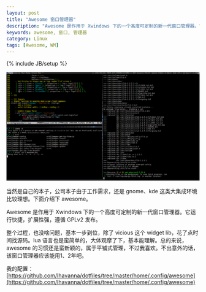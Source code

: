 ```yaml
---
layout: post
title: "Awesome 窗口管理器"
description: "Awesome 是作用于 Xwindows 下的一个高度可定制的新一代窗口管理器。它运行快捷，扩展性强，遵循 GPLv2 发布。"
keywords: awesome, 窗口, 管理器
category: Linux
tags: [Awesome, WM]
---
```

{% include JB/setup %}

![Awesome](/assets/images/2011/09/awesome.png "awesome")

当然是自己的本子，公司本子由于工作需求，还是 gnome、kde 这类大集成环境比较理想。下面介绍下 awesome。

Awesome 是作用于 Xwindows 下的一个高度可定制的新一代窗口管理器。它运行快捷，扩展性强，遵循 GPLv2 发布。

整个过程，也没啥问题，基本一步到位，除了 vicious 这个 widget lib，花了点时间找源码。lua 语言也是蛮简单的，大体观摩了下，基本能理解。总的来说，awesome 的习惯还是蛮新颖的，属于平铺式管理，不过我喜欢。不出意外的话，该窗口管理器应该能用1、2年吧。

我的配置：[https://github.com/Ihavanna/dotfiles/tree/master/home/.config/awesome](https://github.com/Ihavanna/dotfiles/tree/master/home/.config/awesome)
